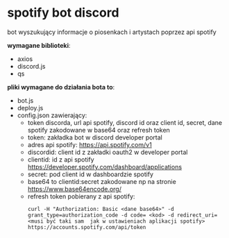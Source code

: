 # spotify bot discord
 bot wyszukujący informacje o piosenkach i artystach poprzez api spotify

**wymagane biblioteki**:
- axios
- discord.js
- qs

**pliki wymagane do działania bota to**:
- bot.js
- deploy.js
- config.json zawierający:
  - token discorda, url api spotify, discord id oraz client id, secret, dane spotify zakodowane w base64 oraz refresh token
  - token: zakładka bot w discord developer portal
  - adres api spotify: https://api.spotify.com/v1
  - discordid: client id z zakładki oauth2 w developer portal
  - clientid: id z api spotify https://developer.spotify.com/dashboard/applications
  - secret: pod client id w dashboardzie spotify
  - base64 to clientid:secret zakodowane np na stronie https://www.base64encode.org/
  - refresh token pobierany z api spotify:
    ```
    curl -H "Authorization: Basic <dane base64>" -d grant_type=authorization_code -d code= <kod> -d redirect_uri=<musi być taki sam  jak w ustawieniach aplikacji spotify>             https://accounts.spotify.com/api/token
    ```
